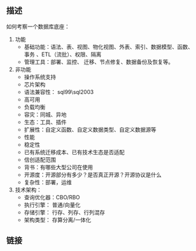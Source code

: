 ## 描述
如何考察一个数据库底座：
1. 功能
    - 基础功能：语法、表、视图、物化视图、外表、索引、数据模型、函数、事务 、ETL（流批）、权限、隔离
    - 管理工具：部署、监控、 迁移、节点修复、数据备份及恢复等。
2. 非功能
    - 操作系统支持
    - 芯片架构
    - 语法兼容性： sql99\sql2003
    - 高可用
    - 负载均衡
    - 容灾：同城、异地
    - 生态：工具、插件
    - 扩展性：自定义函数、自定义数据类型、自定义数据源等
    - 性能
    - 稳定性
    - 已有系统迁移成本、已有技术生态是否适配
    - 信创适配范围
    - 背书：有哪些大型公司在使用
    - 开源度：开源部分有多少？是否真正开源？开源协议是什么
    - 复杂性：部署，运维
3. 技术架构：
    - 查询优化器：CBO/RBO
    - 执行引擎： 普通/向量化
	- 存储引擎： 行存、列存、行列混存
    - 架构类型： 存算分离/一体化

## 链接